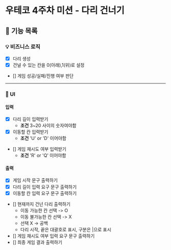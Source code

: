 # 우테코 4주차 미션 - 다리 건너기
## 🚀 기능 목록

### 💡 비즈니스 로직
- [x] 다리 생성
- [x] 건널 수 있는 칸을 0(아래),1(위)로 설정
- [] 게임 성공/실패/진행 여부 판단

---
### 🎨 UI
#### 입력
- [x] 다리 길이 입력받기
  - **조건** 3~20 사이의 숫자여야함
- [x] 이동할 칸 입력받기
  - **조건** 'U' or 'D' 이어야함
- [] 게임 재시도 여부 입력받기
  - **조건** 'R' or 'Q' 이어야함

#### 출력
- [x] 게임 시작 문구 출력하기
- [x] 다리 길이 입력 요구 문구 출력하기
- [x] 이동할 칸 입력 요구 문구 출력하기
- [] 현재까지 건넌 다리 출력하기
  - 이동 가능한  칸 선택 -> O
  - 이동 불가능한 칸 선택 -> X
  - 선택 X -> 공백
  - 다리 시작, 끝은 대괄호로 표시, 구분은 |으로 표시
- [] 게임 재시도 여부 입력 요구 문구 출력하기
- [] 최종 게임 결과 출력하기